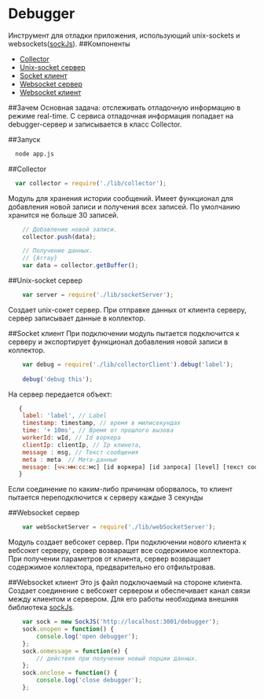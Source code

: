 # Debugger
Инструмент для отладки приложения, использующий unix-sockets и websockets([sockJs](http://sockjs.org)).
##Компоненты
* [Collector](#collector)
* [Unix-socket сервер](#unix-socket-сервер)
* [Socket клиент](#socket-клиент)
* [Websocket сервер](#websocket-сервер)
* [Websocket клиент](#websocket-клиент)

##Зачем
Основная задача: отслеживать отладочную информацию в режиме real-time.
С сервиса отладочная информация попадает на debugger-сервер и записывается в класс Collector.


##Запуск
``` bash
  node app.js
```


##Collector
``` js
  var collector = require('./lib/collector');
```
Модуль для хранения истории сообщений. Имеет функционал для добавления новой записи и получения всех записей.
По умолчанию хранится не больше 30 записей.


``` js
    // Добавление новой записи.
    collector.push(data);
```

``` js
    // Получение данных.
    // {Array}
    var data = collector.getBuffer(); 
```
 
##Unix-socket сервер
``` js
    var server = require('./lib/socketServer');
```
Создает unix-сокет сервер. При отправке данных от клиента серверу, сервер записывает данные в коллектор.

##Socket клиент
При подключении модуль пытается подключится к серверу и экспортирует функционал добавления новой записи в коллектор.
``` js
    var debug = require('./lib/collectorClient').debug('label');
    
    debug('debug this');
```

На сервер передается объект:
``` js
   {
   	label: 'label', // Label
   	timestamp: timestamp, // время в милисекундах
   	time: '+ 10ms', // Время от прошлого вызова
   	workerId: wId, // Id воркера 
	clientIp: clientIp, // Ip клинета,
	message : msg, // Текст сообщения
	meta : meta  // Мета-данные  
	message: [чч:мм:сс:мс] [id воркера] [id запроса] [level] [текст сообщения] [мета-данные]
   }
```

Если соединение по каким-либо причинам оборвалось, то клиент пытается переподключится к серверу каждые 3 секунды 


##Websocket сервер
``` js
    var webSocketServer = require('./lib/webSocketServer');
```
Модуль создает вебсокет сервер.
При подключении нового клиента к вебсокет серверу, сервер возваращет все содержимое коллектора.
При получении параметров от клиента, сервер возвращает содержимое коллектора, предварительно его отфильтровав.


##Websocket клиент
Это js файл подключаемый на стороне клиента. Создает соединение с вебсокет сервером и обеспечивает канал связи между клиентом и сервером.
Для его работы необходима внешняя библиотека [sockJs](http://sockjs.org).


``` js
    var sock = new SockJS('http://localhost:3001/debugger');
    sock.onopen = function() {
        console.log('open debugger');
    };
    sock.onmessage = function(e) {
        // действия при получении новый порции данных.
    };
    sock.onclose = function() {
        console.log('close debugger');
    };
```




